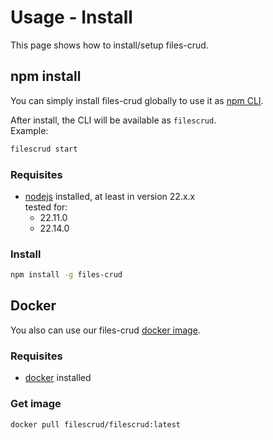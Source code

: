 # Usage - Install

This page shows how to install/setup files-crud.

## npm install
You can simply install files-crud globally to use it as [npm CLI](https://www.npmjs.com/package/files-crud).

After install, the CLI will be available as `filescrud`. \
Example:
```bash
filescrud start
```

### Requisites
* [nodejs](https://nodejs.org/en) installed, at least in version 22.x.x \
  tested for:
  * 22.11.0
  * 22.14.0

### Install
```bash
npm install -g files-crud
```

## Docker
You also can use our files-crud [docker image](https://hub.docker.com/r/filescrud/filescrud).

### Requisites
* [docker](https://www.docker.com/) installed

### Get image
```bash
docker pull filescrud/filescrud:latest
```
